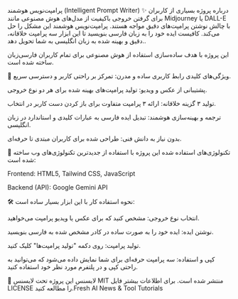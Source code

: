پرامپت‌نویس هوشمند (Intelligent Prompt Writer)
✨ درباره پروژه
بسیاری از کاربران برای گرفتن خروجی باکیفیت از مدل‌های هوش مصنوعی مانند Midjourney یا DALL-E با چالش نوشتن پرامپت‌های دقیق مواجه هستند. پرامپت‌نویس هوشمند این مشکل را حل می‌کند. کافیست ایده خود را به زبان فارسی بنویسید تا این ابزار سه پرامپت خلاقانه، دقیق و بهینه شده به زبان انگلیسی به شما تحویل دهد..

این پروژه با هدف ساده‌سازی استفاده از هوش مصنوعی برای تمام کاربران فارسی‌زبان ساخته شده است.

🌟 ویژگی‌های کلیدی
رابط کاربری ساده و مدرن: تمرکز بر راحتی کاربر و دسترسی سریع.

پشتیبانی از عکس و ویدیو: تولید پرامپت‌های بهینه شده برای هر دو نوع خروجی.

تولید ۳ گزینه خلاقانه: ارائه ۳ پرامپت متفاوت برای باز کردن دست کاربر در انتخاب.

ترجمه و بهینه‌سازی هوشمند: تبدیل ایده فارسی به عبارات کلیدی و استاندارد در زبان انگلیسی.

بدون نیاز به دانش فنی: طراحی شده برای کاربران مبتدی تا حرفه‌ای.

🚀 تکنولوژی‌های استفاده شده
این پروژه با استفاده از جدیدترین تکنولوژی‌های وب ساخته شده است:

Frontend: HTML5, Tailwind CSS, JavaScript

Backend (API): Google Gemini API

🛠️ نحوه استفاده
کار با این ابزار بسیار ساده است:

انتخاب نوع خروجی: مشخص کنید که برای عکس یا ویدیو پرامپت می‌خواهید.

نوشتن ایده: ایده خود را به صورت ساده در کادر مشخص شده به فارسی بنویسید.

تولید پرامپت: روی دکمه "تولید پرامپت‌ها" کلیک کنید.

کپی و استفاده: سه پرامپت حرفه‌ای برای شما نمایش داده می‌شود که می‌توانید به راحتی کپی و در پلتفرم مورد نظر خود استفاده کنید.

📄 لایسنس
این پروژه تحت لایسنس MIT منتشر شده است. برای اطلاعات بیشتر فایل LICENSE را مطالعه کنید.Fresh AI News &amp; Tool Tutorials
